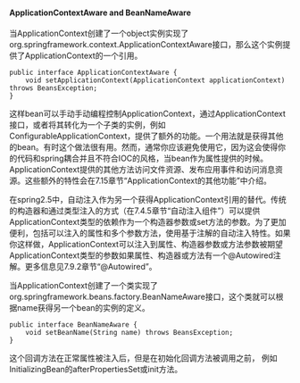 #### ApplicationContextAware and BeanNameAware

当ApplicationContext创建了一个object实例实现了org.springframework.context.ApplicationContextAware接口，那么这个实例提供了ApplicationContext的一个引用。

```
public interface ApplicationContextAware {
    void setApplicationContext(ApplicationContext applicationContext) throws BeansException;
}
```

这样bean可以手动手动编程控制ApplicationContext，通过ApplicationContext接口，或者将其转化为一个子类的实例，例如ConfigurableApplicationContext，提供了额外的功能。一个用法就是获得其他的bean。有时这个做法很有用。然而，通常你应该避免使用它，因为这会使得你的代码和spring耦合并且不符合IOC的风格，当bean作为属性提供的时候。ApplicationContext提供的其他方法访问文件资源、发布应用事件和访问消息资源。这些额外的特性会在7.15章节“ApplicationContext的其他功能”中介绍。

在spring2.5中，自动注入作为另一个获得ApplicationContext引用的替代。传统的构造器和通过类型注入的方式（在7.4.5章节“自动注入组件”）可以提供ApplicationContext类型的依赖作为一个构造器参数或set方法的参数。为了更加便利，包括可以注入的属性和多个参数方法，使用基于注解的自动注入特性。如果你这样做，ApplicationContext可以注入到属性、构造器参数或方法参数被期望ApplicationContext类型的参数如果属性、构造器或方法有一个@Autowired注解。更多信息见7.9.2章节“@Autowired”。

当ApplicationContext创建了一个类实现了org.springframework.beans.factory.BeanNameAware接口，这个类就可以根据name获得另一个bean的实例的定义。

```
public interface BeanNameAware {
    void setBeanName(String name) throws BeansException;
}
```

这个回调方法在正常属性被注入后，但是在初始化回调方法被调用之前， 例如InitializingBean的afterPropertiesSet或init方法。

